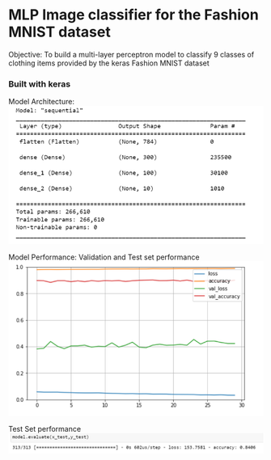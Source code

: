 
# MLP Image classifier for the Fashion MNIST dataset

Objective: To build a multi-layer perceptron model to classify 9 classes of clothing items provided by the keras Fashion MNIST dataset

<h3>Built with keras</h3> 

Model Architecture:
![alt text](https://github.com/leeyinghern/Fashion_MNIST_MLP/blob/master/Images/model_archi.PNG?raw=true)

Model Performance:
Validation and Test set performance
![alt text](https://github.com/leeyinghern/Fashion_MNIST_MLP/blob/master/Images/performance.PNG?raw=true)


Test Set performance 
![alt text](https://github.com/leeyinghern/Fashion_MNIST_MLP/blob/master/Images/test_set_perf.PNG?raw=true)
